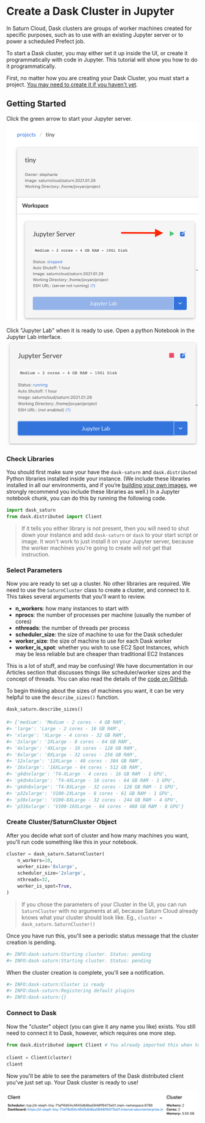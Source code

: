 # Create a Dask Cluster in Jupyter

In Saturn Cloud, Dask clusters are groups of worker machines created for specific purposes, such as to use with an existing Jupyter server or to power a scheduled Prefect job.

To start a Dask cluster, you may either set it up inside the UI, or create it programmatically with code in Jupyter. This tutorial will show you how to do it programmatically.

First, no matter how you are creating your Dask Cluster, you must start a project. [You may need to create it if you haven't yet](<docs/Getting Started/start_project.md>).

## Getting Started

Click the green arrow to start your Jupyter server. 
<img src="/images/docs/startjupyter.png" alt="Project page in Saturn Cloud UI" class="doc-image">  

Click "Jupyter Lab" when it is ready to use. Open a python Notebook in the Jupyter Lab interface.
<img src="/images/docs/jlab.png" alt="View of Jupyter Server card when running" class="doc-image">

### Check Libraries
You should first make sure your have the `dask-saturn` and `dask.distributed` Python libraries installed inside your instance. (We include these libraries installed in all our environments, and if you’re [building your own images](<docs/Using Saturn Cloud/images.md>), we strongly recommend you include these libraries as well.) In a Jupyter notebook chunk, you can do this by running the following code.

```python
import dask_saturn
from dask.distributed import Client
```

> If it tells you either library is not present, then you will need to shut down your instance and add `dask-saturn` or `dask` to your start script or image. It won't work to just install it on your Jupyter server, because the worker machines you're going to create will not get that instruction.

### Select Parameters
Now you are ready to set up a cluster. No other libraries are required. We need to use the `SaturnCluster` class to create a cluster, and connect to it. This takes several arguments that you'll want to review.

* **n_workers**: how many instances to start with
* **nprocs**: the number of processes per machine (usually the number of cores)
* **nthreads**: the number of threads per process
* **scheduler_size**: the size of machine to use for the Dask scheduler
* **worker_size**: the size of machine to use for each Dask worker
* **worker_is_spot**: whether you wish to use EC2 Spot Instances, which may be less reliable but are cheaper than traditional EC2 Instances

This is a lot of stuff, and may be confusing! We have documentation in our Articles section that discusses things like scheduler/worker sizes and the concept of threads. You can also read the details of the <a href="https://github.com/saturncloud/dask-saturn/blob/main/dask_saturn/core.py" target='_blank' rel='noopener'>code on GitHub</a>.

To begin thinking about the sizes of machines you want, it can be very helpful to use the `describe_sizes()` function.

```python
dask_saturn.describe_sizes()

#> {'medium': 'Medium - 2 cores - 4 GB RAM',
#> 'large': 'Large - 2 cores - 16 GB RAM',
#> 'xlarge': 'XLarge - 4 cores - 32 GB RAM',
#> '2xlarge': '2XLarge - 8 cores - 64 GB RAM',
#> '4xlarge': '4XLarge - 16 cores - 128 GB RAM',
#> '8xlarge': '8XLarge - 32 cores - 256 GB RAM',
#> '12xlarge': '12XLarge - 48 cores - 384 GB RAM',
#> '16xlarge': '16XLarge - 64 cores - 512 GB RAM',
#> 'g4dnxlarge': 'T4-XLarge - 4 cores - 16 GB RAM - 1 GPU',
#> 'g4dn4xlarge': 'T4-4XLarge - 16 cores - 64 GB RAM - 1 GPU',
#> 'g4dn8xlarge': 'T4-8XLarge - 32 cores - 128 GB RAM - 1 GPU',
#> 'p32xlarge': 'V100-2XLarge - 8 cores - 61 GB RAM - 1 GPU',
#> 'p38xlarge': 'V100-8XLarge - 32 cores - 244 GB RAM - 4 GPU',
#> 'p316xlarge': 'V100-16XLarge - 64 cores - 488 GB RAM - 8 GPU'}
```

### Create Cluster/SaturnCluster Object

After you decide what sort of cluster and how many machines you want, you'll run code something like this in your notebook.

```python
cluster = dask_saturn.SaturnCluster(
    n_workers=10,
    worker_size='8xlarge',
    scheduler_size='2xlarge',
    nthreads=32,
    worker_is_spot=True,
)
```
> If you chose the parameters of your Cluster in the UI, you can run `SaturnCluster` with no arguments at all, because Saturn Cloud already knows what your cluster should look like.
> Eg., `cluster = dask_saturn.SaturnCluster()`

Once you have run this, you'll see a periodic status message that the cluster creation is pending.

```python
#> INFO:dask-saturn:Starting cluster. Status: pending
#> INFO:dask-saturn:Starting cluster. Status: pending
```

When the cluster creation is complete, you'll see a notification.

```python
#> INFO:dask-saturn:Cluster is ready
#> INFO:dask-saturn:Registering default plugins
#> INFO:dask-saturn:{}
```

### Connect to Dask
Now the "cluster" object (you can give it any name you like) exists. You still need to connect it to Dask, however, which requires one more step.

```python
from dask.distributed import Client # You already imported this when testing your libraries, but don't forget!

client = Client(cluster)
client
```
Now you'll be able to see the parameters of the Dask distributed client you've just set up. Your Dask cluster is ready to use!


<img src="/images/docs/client.png" alt="View of Cluster parameters widget inside Jupyter notebook" class="doc-image">
